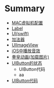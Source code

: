# Summary

* [MAC虚拟机配置](mac虚拟机配置.md)
* [Label](label.md)
* [UI\(swift\)](README.md)
* [加法器](chapter1.md)
* [UIImageView](uiimageview.md)
* [iOS中播放音效](ios中播放音效.md)
* [拳皇动画\(加载图片\)](拳皇动画加载图片.md)
* [UIButton的状态](uibtton.md)
    * UIButton代码
    * aa
* [UIButton代码](uibutton代码.md)

